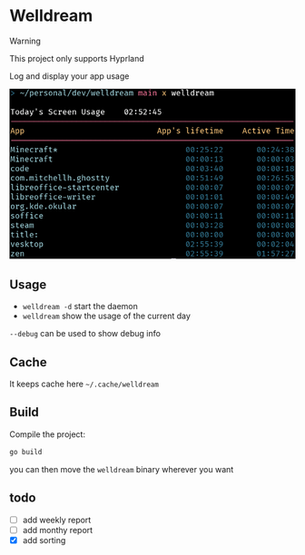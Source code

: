 # Welldream

> [!WARNING]
> This project only supports Hyprland

Log and display your app usage

![Example usage](imgs/example_usage.png)

## Usage
- `welldream -d` start the daemon
- `welldream` show the usage of the current day

`--debug` can be used to show debug info

## Cache
It keeps cache here `~/.cache/welldream`

## Build
Compile the project:
```bash
go build
```
you can then move the `welldream` binary wherever you want

## todo
 - [ ] add weekly report
 - [ ] add monthy report
 - [x] add sorting
